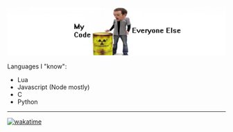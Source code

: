 ![wakatime](https://github.com/Benbebop/Benbebop/blob/main/channel_banner.jpg)

Languages I "know":
* Lua
* Javascript (Node mostly)
* C
* Python
---
[![wakatime](https://wakatime.com/badge/user/f06ecc95-db76-4772-952c-aeb8ce5e5f2d.svg)](https://wakatime.com/@f06ecc95-db76-4772-952c-aeb8ce5e5f2d)
